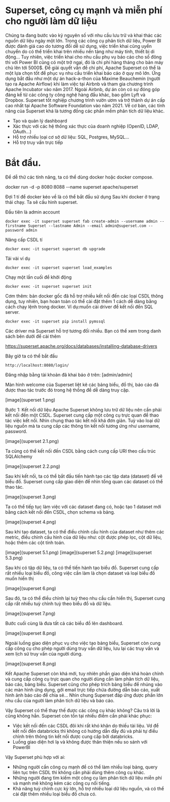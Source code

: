 # Superset, công cụ mạnh và miễn phí cho người làm dữ liệu

Chúng ta đang bước vào kỷ nguyên số với nhu cầu lưu trữ và khai thác các nguồn dữ liệu ngày một lớn. Trong các công cụ phân tích dữ liệu, Power BI được đánh giá cao do tương đối dễ sử dụng, việc triển khai cũng uyển chuyển do có thể triển khai trên nhiều nền tảng như máy tính, thiết bị di động... 
Tuy nhiên, việc triển khai cho nhu cầu phụ vụ báo cáo cho số đông thì với Power BI cũng có một trở ngại, đó là chi phí hàng tháng cho bản máy chủ lên tới 5000$.
Để giải quyết vấn đề chi phí, Apache Superset có thể là một lựa chọn tốt để phục vụ nhu cầu triển khai báo cáo ở quy mô lớn. Ứng dụng bắt đầu như một dự án hack-a-thon của Maxime Beauchemin (người tạo ra Apache Airflow) khi làm việc tại Airbnb và tham gia chương trình Apache Incubator vào năm 2017. 
Ngoài Airbnb, dự án còn có sự đóng góp đáng kể từ các công ty công nghệ hàng đầu khác, bao gồm Lyft và Dropbox. Superset tốt nghiệp chương trình vườn ươm và trở thành dự án cấp cao nhất tại Apache Software Foundation vào năm 2021.
Về cơ bản, các tính năng của Superset khá là tương đồng các phần mềm phân tích dữ liệu khác.
- Tạo và quản lý dashboard
- Xác thực với các hệ thống xác thực của doanh nghiệp (OpenID, LDAP, OAuth...)
- Hỗ trợ nhiều loại cơ sở dữ liệu: SQL, Postgres, MySQL...
- Hỗ trợ truy vấn trực tiếp

# Bắt đầu.

Để dễ thử các tính năng, ta có thể dùng docker hoặc docker compose.

docker run -d -p 8080:8088 --name superset apache/superset

Đợi 1 tí để docker kéo về là có thể bắt đầu sử dụng
Sau khi docker ở trạng thái chạy. Ta sẽ cấu hình superset.

Đầu tiên là admin account

``` 
docker exec -it superset superset fab create-admin --username admin --firstname Superset --lastname Admin --email admin@superset.com --password admin
```

Nâng cấp CSDL tí

```
docker exec -it superset superset db upgrade
```

Tải vài ví dụ

```
docker exec -it superset superset load_examples
```

Chạy một lần cuối để khởi động

```
docker exec -it superset superset init
```

Cơm thêm: bản docker gốc đã hỗ trợ nhiều kết nối đến các loại CSDL thông dụng, tuy nhiên, bạn hoàn toàn có thể cài đặt thêm 1 cách dễ dàng bằng cách chạy lệnh trong docker. Ví dụ:muốn cài driver để kết nối đến SQL server.

```
docker exec -it superset pip install pymssql
```

Các driver mà Superset hỗ trợ tương đối nhiều. Bạn có thể xem trong danh sách bên dưới để cài thêm

https://superset.apache.org/docs/databases/installing-database-drivers

Bây giờ ta có thể bắt đầu

```
http://localhost:8080/login/ 
```

Đăng nhập bằng tài khoản đã khai báo ở trên: [admin/admin]

Màn hình welcome của Superset liệt kê các bảng biểu, đồ thị, báo cáo đã được thao tác trước đó trong hệ thống để dễ dàng truy cập.

[image](superset 1.png)

Bước 1: Kết nối dữ liệu
Apache Superset không lưu trữ dữ liệu nên cần phải kết nối đến một CSDL. Superset cung cấp một công cụ trực quan để thao tác việc kết nối. Nhìn chung thao tác kết nối khá đơn giản. Tuỳ vào loại dữ liệu nguồn mà ta cung cấp các thông tin kết nối tương ứng như username, password.

[image](superset 2.1.png)

Ta cũng có thể kết nối đến CSDL bằng cách cung cấp URI theo cấu trúc SQLAlchemy

[image](superset 2.2.png)

Sau khi kết nối, ta có thể bắt đầu tiến hành tạo các tập data (dataset) để vẽ biểu đồ.
Superset cung cấp giao diện để nhìn tổng quan các dataset có thể thao tác.

[image](superset 3.png)

Ta có thể tiếp tục làm việc với các dataset đang có, hoặc tạo 1 dataset mới bằng cách kết nối đến CSDL, chọn schema và bảng.

[image](superset 4.png)

Sau khi tạo dataset, ta có thể điều chỉnh cấu hình của dataset như thêm các metric, điều chỉnh cấu hình của dữ liệu như: cột được phép lọc, cột dữ liệu, hoặc thêm các cột tính toán.

[image](superset 5.1.png)
[image](superset 5.2.png)
[image](superset 5.3.png)

Sau khi có tập dữ liệu, ta có thể tiến hành tạo biểu đồ.
Superset cung cấp rất nhiều loại biểu đồ, công việc cần làm là chọn dataset và loại biểu đồ muốn hiển thị

[image](superset 6.png)

Sau đó, ta có thể điều chỉnh lại tuỳ theo nhu cầu cần hiển thị, Superset cung cấp rất nhiều tuỳ chỉnh tuỳ theo biểu đồ và dữ liệu.

[image](superset 7.png)

Bước cuối cùng là đưa tất cả các biểu đồ lên dashboard.

[image](superset 8.png)

Ngoài luồng giao diện phục vụ cho việc tạo bảng biểu, Superset còn cung cấp công cụ cho phép người dùng truy vấn dữ liệu, lưu lại các truy vấn và xem lịch sử truy vấn của người dùng.

[image](superset 8.png)

Kết
Apache Superset còn khá mới, tuy nhiên phần giao diện khá hoàn chỉnh và cung cấp công cụ trực quan cho người dùng cần làm phân tích dữ liệu, báo cáo, bảng biểu. Superset cũng cho phép trích bảng biểu để nhúng vào các màn hình ứng dụng, gởi email trực tiếp chứa đường dẫn báo cáo, xuất hình ảnh báo cáo để chia sẻ... Nhìn chung Superset đáp ứng được phần lớn nhu cầu của người làm phân tích dữ liệu và báo cáo.

Vậy Superset có thể thay thế được các công cụ khác không? 
Câu trả lời là cũng không hẳn. Superset còn tồn tại nhiều điểm cần phải khác phục:
- Việc kết nối đến các CSDL đôi khi rất khó khăn do thiếu tài liệu. Vd để kết nối đến databricks thì không có hướng dẫn đầy đủ và phải tự điều chỉnh trên thông tin kết nối được cung cấp bởi databricks.
- Luồng giao diện hơi lạ và không được thân thiện nếu so sánh với PowerBI

Vậy Superset phù hợp với ai:
- Những người cần công cụ mạnh để có thể làm nhiều loại bảng, query liên tục trên CSDL thì không cần phải dùng thêm công cụ khác.
- Những người đang tìm kiếm một công cụ làm phân tích dữ liệu miễn phí và mạnh mẽ không kém các công cụ nổi tiếng.
- Khả năng tuỳ chỉnh cực kỳ lớn, hỗ trợ nhiều loại dữ liệu nguồn, và có thể cài đặt thêm nhiều loại biểu đồ chưa có.